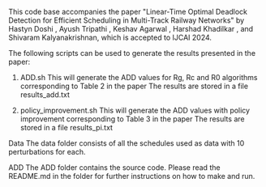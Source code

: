 This code base accompanies the paper "Linear-Time Optimal Deadlock Detection for Efficient Scheduling in Multi-Track Railway Networks" by Hastyn Doshi , Ayush Tripathi , Keshav Agarwal , Harshad Khadilkar , and Shivaram Kalyanakrishnan, which is accepted to IJCAI 2024.

The following scripts can be used to generate the results presented in the paper:

1. ADD.sh 
This will generate the ADD values for Rg, Rc and R0 algorithms corresponding to Table 2 in the paper
The results are stored in a file results_add.txt

2. policy_improvement.sh
This will generate the ADD values with policy improvement corresponding to Table 3 in the paper 
The results are stored in a file results_pi.txt

Data
The data folder consists of all the schedules used as data with 10 perturbations for each.

ADD
The ADD folder contains the source code. Please read the README.md in the folder for further instructions on how to make and run. 